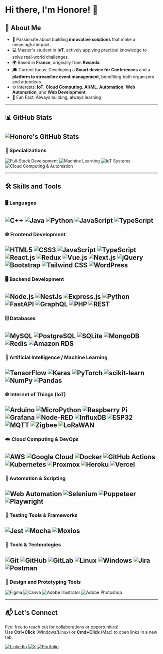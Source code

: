 # Hi there, I'm Honore! 👋

## 🌟 About Me
- 🚀 Passionate about building **innovative solutions** that make a meaningful impact.  
- 💻 Master's student in **IoT**, actively applying practical knowledge to solve real-world challenges.  
- 🌍 Based in **France**, originally from **Rwanda**.  
- 🎓 Current focus: Developing a **Smart device for Conferences** and a **platform to streamline event management**, benefiting both organizers and attendees.  
- ⚙️ Interests: **IoT**, **Cloud Computing**, **AI/ML**, **Automation**, **Web Automation**, and **Web Development**.
- 🎉 Fun Fact: Always building, always learning 

---

## 📊 GitHub Stats

![Honore's GitHub Stats](https://github-readme-stats.vercel.app/api?username=ihonore&show_icons=true&theme=radical&count_private=true)
---


### 🌟 Specializations

<div align="left">
  <img src="https://img.shields.io/badge/-Full--Stack%20Development-339933?style=for-the-badge&logo=node.js&logoColor=white" alt="Full-Stack Development" />
  <img src="https://img.shields.io/badge/-Machine%20Learning-FF6F00?style=for-the-badge&logo=tensorflow&logoColor=white" alt="Machine Learning" />
  <img src="https://img.shields.io/badge/-IoT%20Systems-00BFA5?style=for-the-badge&logo=raspberrypi&logoColor=white" alt="IoT Systems" />
  <img src="https://img.shields.io/badge/-Cloud%20Computing%20%26%20Automation-4285F4?style=for-the-badge&logo=googlecloud&logoColor=white" alt="Cloud Computing & Automation" />
</div>

---

## 🛠️ Skills and Tools

### 🖥️ Languages
![C++](https://img.shields.io/badge/-C++-00599C?style=for-the-badge&logo=cplusplus&logoColor=white)
![Java](https://img.shields.io/badge/-Java-007396?style=for-the-badge&logo=java&logoColor=white)
![Python](https://img.shields.io/badge/-Python-3776AB?style=for-the-badge&logo=python&logoColor=white)
![JavaScript](https://img.shields.io/badge/-JavaScript-F7DF1E?style=for-the-badge&logo=javascript&logoColor=black)
![TypeScript](https://img.shields.io/badge/-TypeScript-3178C6?style=for-the-badge&logo=typescript&logoColor=white)
---


### 🌐 Frontend Development
![HTML5](https://img.shields.io/badge/-HTML5-E34F26?logo=html5&logoColor=white&style=flat)
![CSS3](https://img.shields.io/badge/-CSS3-1572B6?logo=css3&logoColor=white&style=flat)
![JavaScript](https://img.shields.io/badge/-JavaScript-F7DF1E?logo=javascript&logoColor=black&style=flat)
![TypeScript](https://img.shields.io/badge/-TypeScript-3178C6?logo=typescript&logoColor=white&style=flat)
![React.js](https://img.shields.io/badge/-React.js-61DAFB?logo=react&logoColor=black&style=flat)
![Redux](https://img.shields.io/badge/-Redux-764ABC?logo=redux&logoColor=white&style=flat)
![Vue.js](https://img.shields.io/badge/-Vue.js-4FC08D?logo=vue.js&logoColor=white&style=flat)
![Next.js](https://img.shields.io/badge/-Next.js-000000?logo=next.js&logoColor=white&style=flat)
![jQuery](https://img.shields.io/badge/-jQuery-0769AD?logo=jquery&logoColor=white&style=flat)
![Bootstrap](https://img.shields.io/badge/-Bootstrap-7952B3?logo=bootstrap&logoColor=white&style=flat)
![Tailwind CSS](https://img.shields.io/badge/-Tailwind%20CSS-06B6D4?logo=tailwindcss&logoColor=white&style=flat)
![WordPress](https://img.shields.io/badge/-WordPress-21759B?logo=wordpress&logoColor=white&style=flat)
---


### 🖥️ Backend Development
![Node.js](https://img.shields.io/badge/-Node.js-339933?logo=node.js&logoColor=white&style=flat)
![NestJs](https://img.shields.io/badge/-NestJs-E0234E?logo=nestjs&logoColor=white&style=flat)
![Express.js](https://img.shields.io/badge/-Express.js-000000?logo=express&logoColor=white&style=flat)
![Python](https://img.shields.io/badge/-Python-3776AB?logo=python&logoColor=white&style=flat)
![FastAPI](https://img.shields.io/badge/-FastAPI-009688?logo=fastapi&logoColor=white&style=flat)
![GraphQL](https://img.shields.io/badge/-GraphQL-E10098?logo=graphql&logoColor=white&style=flat)
![PHP](https://img.shields.io/badge/-PHP-777BB4?logo=php&logoColor=white&style=flat)
![REST](https://img.shields.io/badge/-REST-02569B?logo=rest&logoColor=white&style=flat)
---


### 🗄️ Databases
![MySQL](https://img.shields.io/badge/-MySQL-4479A1?logo=mysql&logoColor=white&style=flat)
![PostgreSQL](https://img.shields.io/badge/-PostgreSQL-4169E1?logo=postgresql&logoColor=white&style=flat)
![SQLite](https://img.shields.io/badge/-SQLite-003B57?logo=sqlite&logoColor=white&style=flat)
![MongoDB](https://img.shields.io/badge/-MongoDB-47A248?logo=mongodb&logoColor=white&style=flat)
![Redis](https://img.shields.io/badge/-Redis-DC382D?logo=redis&logoColor=white&style=flat)
![Amazon RDS](https://img.shields.io/badge/-Amazon%20RDS-527FFF?logo=amazonrds&logoColor=white&style=flat)
---


### 🤖 Artificial Intelligence / Machine Learning
![TensorFlow](https://img.shields.io/badge/-TensorFlow-FF6F00?logo=tensorflow&logoColor=white&style=flat)
![Keras](https://img.shields.io/badge/-Keras-D00000?logo=keras&logoColor=white&style=flat)
![PyTorch](https://img.shields.io/badge/-PyTorch-EE4C2C?logo=pytorch&logoColor=white&style=flat)
![scikit-learn](https://img.shields.io/badge/-scikit--learn-F7931E?logo=scikitlearn&logoColor=white&style=flat)
![NumPy](https://img.shields.io/badge/-NumPy-013243?logo=numpy&logoColor=white&style=flat)
![Pandas](https://img.shields.io/badge/-Pandas-150458?logo=pandas&logoColor=white&style=flat)
---

### 🌐 Internet of Things (IoT)
![Arduino](https://img.shields.io/badge/-Arduino-00979D?logo=arduino&logoColor=white&style=flat)
![MicroPython](https://img.shields.io/badge/-MicroPython-2B2728?logo=python&logoColor=white&style=flat)
![Raspberry Pi](https://img.shields.io/badge/-Raspberry%20Pi-A22846?logo=raspberrypi&logoColor=white&style=flat)
![Grafana](https://img.shields.io/badge/-Grafana-F46800?logo=grafana&logoColor=white&style=flat)
![Node-RED](https://img.shields.io/badge/-Node--RED-8F0000?logo=nodered&logoColor=white&style=flat)
![InfluxDB](https://img.shields.io/badge/-InfluxDB-22ADF6?logo=influxdb&logoColor=white&style=flat)
![ESP32](https://img.shields.io/badge/-ESP32-000000?logo=espressif&logoColor=white&style=flat)
![MQTT](https://img.shields.io/badge/-MQTT-660066?logo=eclipsemosquitto&logoColor=white&style=flat)
![Zigbee](https://img.shields.io/badge/-Zigbee-EB0443?logo=zigbee&logoColor=white&style=flat)
![LoRaWAN](https://img.shields.io/badge/-LoRaWAN-00BFA5?logo=lorawan&logoColor=white&style=flat)
---

### ☁️ Cloud Computing & DevOps
![AWS](https://img.shields.io/badge/-Amazon%20AWS-232F3E?logo=amazonaws&logoColor=white&style=flat)
![Google Cloud](https://img.shields.io/badge/-Google%20Cloud-4285F4?logo=googlecloud&logoColor=white&style=flat)
![Docker](https://img.shields.io/badge/-Docker-2496ED?logo=docker&logoColor=white&style=flat)
![GitHub Actions](https://img.shields.io/badge/-GitHub%20Actions-2088FF?logo=githubactions&logoColor=white&style=flat)
![Kubernetes](https://img.shields.io/badge/-Kubernetes-326CE5?logo=kubernetes&logoColor=white&style=flat)
![Proxmox](https://img.shields.io/badge/-Proxmox-E57000?logo=proxmox&logoColor=white&style=flat)
![Heroku](https://img.shields.io/badge/-Heroku-430098?logo=heroku&logoColor=white&style=flat)
![Vercel](https://img.shields.io/badge/-Vercel-000000?logo=vercel&logoColor=white&style=flat)
---

### 🔄 Automation & Scripting
![Web Automation](https://img.shields.io/badge/-Web%20Automation-FF9900?style=for-the-badge&logo=selenium&logoColor=white)
![Selenium](https://img.shields.io/badge/-Selenium-43B02A?style=for-the-badge&logo=selenium&logoColor=white)
![Puppeteer](https://img.shields.io/badge/-Puppeteer-40B5A4?style=for-the-badge&logo=puppeteer&logoColor=white)
![Playwright](https://img.shields.io/badge/-Playwright-2C3E50?style=for-the-badge&logo=microsoft&logoColor=white)
---

### 🧪 Testing Tools & Frameworks
![Jest](https://img.shields.io/badge/-Jest-C21325?style=for-the-badge&logo=jest&logoColor=white)
![Mocha](https://img.shields.io/badge/-Mocha-8D6748?style=for-the-badge&logo=mocha&logoColor=white)
![Moxios](https://img.shields.io/badge/-Moxios-FFCA28?style=for-the-badge&logo=axios&logoColor=black)
---

### 🧰 Tools & Technologies
![Git](https://img.shields.io/badge/-Git-F05032?logo=git&logoColor=white&style=flat)
![GitHub](https://img.shields.io/badge/-GitHub-181717?logo=github&logoColor=white&style=flat)
![GitLab](https://img.shields.io/badge/-GitLab-FC6D26?logo=gitlab&logoColor=white&style=flat)
![Linux](https://img.shields.io/badge/-Linux-FCC624?logo=linux&logoColor=black&style=flat)
![Windows](https://img.shields.io/badge/-Windows-0078D6?logo=windows&logoColor=white&style=flat)
![Jira](https://img.shields.io/badge/-Jira-0052CC?logo=jira&logoColor=white&style=flat)
![Postman](https://img.shields.io/badge/-Postman-FF6C37?logo=postman&logoColor=white&style=flat)
---

### 🎨 Design and Prototyping Tools
![Figma](https://img.shields.io/badge/-Figma-F24E1E?logo=figma&logoColor=white&style=flat)
![Canva](https://img.shields.io/badge/-Canva-00C4CC?logo=canva&logoColor=white&style=flat)
![Adobe Illustrator](https://img.shields.io/badge/-Adobe%20Illustrator-FF9A00?logo=adobeillustrator&logoColor=white&style=flat)
![Adobe Photoshop](https://img.shields.io/badge/-Adobe%20Photoshop-31A8FF?logo=adobephotoshop&logoColor=white&style=flat)

---

## 📬 Let's Connect
Feel free to reach out for collaborations or opportunities!  
Use **Ctrl+Click** (Windows/Linux) or **Cmd+Click** (Mac) to open links in a new tab.

[![LinkedIn](https://img.shields.io/badge/LinkedIn-0077B5?style=for-the-badge&logo=linkedin&logoColor=white)](https://linkedin.com/in/ihonore)
[![X](https://img.shields.io/badge/X-1DA1F2?style=for-the-badge&logo=x&logoColor=white)](https://x.com/ihonore01)
[![Portfolio](https://img.shields.io/badge/Portfolio-000000?style=for-the-badge&logo=vercel&logoColor=white)](https://ihonore.vercel.app)



